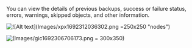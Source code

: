 
You can view the details of previous backups, success or failure status, errors, warnings, skipped objects, and other information.

![![Alt text](Images/xpx1692312036302.png =250x250 &quot;nodes&quot;)](Images/xpx1692312036302.png)

![(Images/gic1692306706173.png = 300x350)](Images/gic1692306706173.png)


